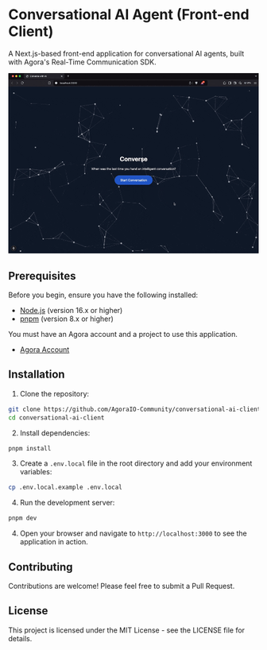 # Conversational AI Agent (Front-end Client)

A Next.js-based front-end application for conversational AI agents, built with Agora's Real-Time Communication SDK.

<img src="./.github/assets/Conversation-Ai-Client.gif" alt="Conversational AI Client" />

## Prerequisites

Before you begin, ensure you have the following installed:

- [Node.js](https://nodejs.org/) (version 16.x or higher)
- [pnpm](https://pnpm.io/) (version 8.x or higher)

You must have an Agora account and a project to use this application.

- [Agora Account](https://console.agora.io/)

## Installation

1. Clone the repository:

```bash
git clone https://github.com/AgoraIO-Community/conversational-ai-client.git
cd conversational-ai-client
```

2. Install dependencies:

```bash
pnpm install
```

3. Create a `.env.local` file in the root directory and add your environment variables:

```bash
cp .env.local.example .env.local
```

4. Run the development server:

```bash
pnpm dev
```

4. Open your browser and navigate to `http://localhost:3000` to see the application in action.

## Contributing

Contributions are welcome! Please feel free to submit a Pull Request.

## License

This project is licensed under the MIT License - see the LICENSE file for details.
